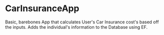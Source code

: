 # CarInsuranceApp

Basic, barebones App that calculates User's Car Insurance cost's based off the inputs.  Adds the individual's information to the Database using EF.  

